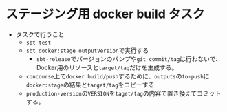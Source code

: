 # ステージング用 docker build タスク

- タスクで行うこと
    - `sbt test`
    - `sbt docker:stage outputVersion`で実行する
        - `sbt-release`でバージョンのバンプや`git commit/tag`は行わないで、Docker用のリソースと`target/tag`だけを生成する。
    - `concourse`上で`docker build/push`するために、`outputs`の`to-push`に`docker:stage`の結果と`target/tag`をコピーする
    - `production-version`の`VERSION`を`taget/tag`の内容で置き換えてコミットする。
